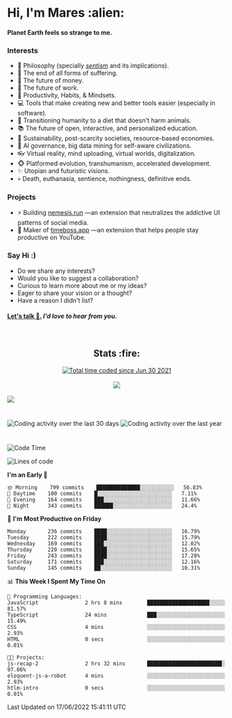 <h1>Hi, I'm Mares :alien:</h1>

#### Planet Earth feels so strange to me.

### **Interests**

- 🌊 Philosophy (specially [_sentism_][sentismmedium] and its implications).
- 🎯 The end of all forms of suffering.
- 💸 The future of money.
- 💼 The future of work.
- 🧠 Productivity, Habits, & Mindsets.
- 💻 Tools that make creating new and better tools easier (especially in software).
- 🥗 Transitioning humanity to a diet that doesn't harm animals.
- 📚 The future of open, interactive, and personalized education.
- 🌱 Sustainability, post-scarcity societies, resource-based economies.
- 🤖 AI governance, big data mining for self-aware civilizations.
- 👓 Virtual reality, mind uploading, virtual worlds, digitalization.
- 🐵 Platformed evolution, transhumanism, accelerated development.
- ✨ Utopian and futuristic visions.
- 💀 Death, euthanasia, sentience, nothingness, definitive ends.


### **Projects**

- ⚡ Building [nemesis.run](https://chrome.google.com/webstore/detail/nemesis-%E2%80%93-humane-design-f/blfbbifgjgikekfochleknjcopefifgo?hl=en) —an extension that neutralizes the addictive UI patterns of social media.
- 💎 Maker of [timeboss.app](https://timeboss.app) —an extension that helps people stay productive on YouTube.


### **Say Hi :)**

- Do we share any interests?
- Would you like to suggest a collaboration?
- Curious to learn more about me or my ideas?
- Eager to share your vision or a thought?
- Have a reason I didn't list?

#### [Let's talk :wave:.](mailto:mareszhar@gmail.com) _I'd love to hear from you_.

[sentismmedium]: https://medium.com/@mareszhar/born-a-prisoner-a-reflection-about-life-its-struggles-and-a-plan-to-escape-d8566ce9b026

<br>

<h2 align="center">Stats :fire:</h2>

<div align="center">
  <a href="https://wakatime.com/@cfdc0e0d-4860-4b62-9ff0-cb659185525e">
    <img src="https://wakatime.com/badge/user/cfdc0e0d-4860-4b62-9ff0-cb659185525e.svg" alt="Total time coded since Jun 30 2021" />
  </a>
</div>

<br>

<!-- 
Add or remove this: 
&dates=B1AAB3FF 
...or this...
&date_format=M%20j%5B%2C%20Y%5D
from the *streak stats URL below* if they get bugged and aren't updating: 
-->

<div align="center">
  <img src="https://github-readme-streak-stats.herokuapp.com?user=mareszhar&theme=black-ice&hide_border=true&stroke=FFFFFF15&ring=DF8FFE&fire=DF8FFE&currStreakLabel=DF8FFE&background=1A232A&currStreakNum=86FFAB&dates=B1AAB3FF&date_format=M%20j%5B%2C%20Y%5D">
</div>

<br>

<img src="https://activity-graph.herokuapp.com/graph?username=mareszhar&theme=nord&bg_color=00000000&color=979797&line=DF8FFE&point=00000000&area=true&hide_border=true">

<br>

<h1></h1>

<img src="https://wakatime.com/share/@mares/5df0ff02-9c79-41b4-b540-51dc9c65a57b.svg" alt="Coding activity over the last 30 days" />
<img src="https://wakatime.com/share/@mares/ea89ba71-f374-40af-930c-e0655909fe37.svg" alt="Coding activity over the last year" />

<h1></h1>

<!--START_SECTION:waka-->
![Code Time](http://img.shields.io/badge/Code%20Time-527%20hrs%2034%20mins-blue)

![Lines of code](https://img.shields.io/badge/From%20Hello%20World%20I%27ve%20Written-134%20Thousand%20lines%20of%20code-blue)

**I'm an Early 🐤** 

```text
🌞 Morning    799 commits    ██████████████░░░░░░░░░░░   56.83% 
🌆 Daytime    100 commits    █░░░░░░░░░░░░░░░░░░░░░░░░   7.11% 
🌃 Evening    164 commits    ███░░░░░░░░░░░░░░░░░░░░░░   11.66% 
🌙 Night      343 commits    ██████░░░░░░░░░░░░░░░░░░░   24.4%

```
📅 **I'm Most Productive on Friday** 

```text
Monday       236 commits    ████░░░░░░░░░░░░░░░░░░░░░   16.79% 
Tuesday      222 commits    ████░░░░░░░░░░░░░░░░░░░░░   15.79% 
Wednesday    169 commits    ███░░░░░░░░░░░░░░░░░░░░░░   12.02% 
Thursday     220 commits    ████░░░░░░░░░░░░░░░░░░░░░   15.65% 
Friday       243 commits    ████░░░░░░░░░░░░░░░░░░░░░   17.28% 
Saturday     171 commits    ███░░░░░░░░░░░░░░░░░░░░░░   12.16% 
Sunday       145 commits    ██░░░░░░░░░░░░░░░░░░░░░░░   10.31%

```


📊 **This Week I Spent My Time On** 

```text
💬 Programming Languages: 
JavaScript               2 hrs 8 mins        ████████████████████░░░░░   81.57% 
TypeScript               24 mins             ███░░░░░░░░░░░░░░░░░░░░░░   15.49% 
CSS                      4 mins              ░░░░░░░░░░░░░░░░░░░░░░░░░   2.93% 
HTML                     0 secs              ░░░░░░░░░░░░░░░░░░░░░░░░░   0.01%

🐱‍💻 Projects: 
js-recap-2               2 hrs 32 mins       ████████████████████████░   97.06% 
eloquent-js-a-robot      4 mins              ░░░░░░░░░░░░░░░░░░░░░░░░░   2.93% 
htlm-intro               0 secs              ░░░░░░░░░░░░░░░░░░░░░░░░░   0.01%

```


 Last Updated on 17/06/2022 15:41:11 UTC
<!--END_SECTION:waka-->
